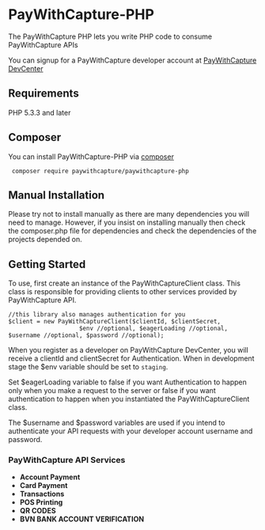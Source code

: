 # PayWithCapture-PHP
The PayWithCapture PHP lets you write PHP code to consume PayWithCapture APIs

You can signup for a PayWithCapture developer account at [PayWithCapture DevCenter](https://pwcdevcenter.herokuapp.com)

## Requirements
PHP 5.3.3 and later

## Composer
You can install PayWithCapture-PHP via [composer](https://getcomposer.org/)
```
 composer require paywithcapture/paywithcapture-php
```

## Manual Installation
Please try not to install manually as there are many dependencies you will need to manage. However,
if you insist on installing manually then check the composer.php file for dependencies and check the dependencies of the projects depended on.

## Getting Started
To use, first create an instance of the PayWithCaptureClient class. This class is responsible for
providing clients to other services provided by PayWithCapture API.
```
//this library also manages authentication for you
$client = new PayWithCaptureClient($clientId, $clientSecret,
                    $env //optional, $eagerLoading //optional, $username //optional, $password //optional);
```
When you register as a developer on PayWithCapture DevCenter, you will receive a clientId and clientSecret
for Authentication. When in development stage the $env variable should be set to `staging`.

Set $eagerLoading variable to false if you want Authentication to happen only when you make a request to the server or false if you want authentication to happen when you instantiated the PayWithCaptureClient class.

The $username and $password variables are used if you intend to authenticate your API requests with your developer account username and password.

### PayWithCapture API Services
+ __Account Payment__
+ __Card Payment__
+ __Transactions__
+ __POS Printing__
+ __QR CODES__
+ __BVN BANK ACCOUNT VERIFICATION__
